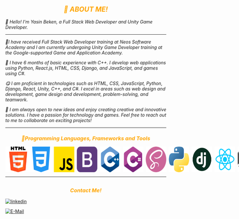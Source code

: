<h2 style="text-align:center; color:orange"><i>🏁 ABOUT ME!</i></h2>
<i>
<p>🥳 Hello! I'm Yasin Beken, a Full Stack Web Developer and Unity Game Developer.</p>
<hr>
 <p>📘I have received Full Stack Web Developer training at Neos Software Academy and I am currently undergoing Unity Game Developer training at the Google-supported Game and Application Academy.</p>
 <p>🔎 I have 6 months of basic experience with C++. I develop web applications using Python, React.js, HTML, CSS, Django, and JavaScript, and games using C#.</p>
 <p>😋 I am proficient in technologies such as HTML, CSS, JavaScript, Python, Django, React, Unity, C++, and C#. I excel in areas such as web design and development, game design and development, problem-solving, and teamwork.</p>
 <p>🤩 I am always open to new ideas and enjoy creating creative and innovative solutions. I have a passion for technology and games. Feel free to reach out to me to collaborate on exciting projects!</p>
</i>
 <hr>
 <h3 style="text-align:center; color:orange"><i>📱Programming Languages, Frameworks and Tools</i></h3>

<div style="display:flex">
<img style="width: 5rem;" src="image-1.png"/>
<img style="width: 4rem;" src="css-3.png"/>
<img style="width: 4rem; margin-left: 0.5rem;" src="js.png"/>
<img style="width: 4rem; margin-left: 0.5rem;" src="bootstrap.png"/>
<img style="width: 4rem; margin-left: 0.5rem;" src="c-.png"/>
<img style="width: 4rem; margin-left: 0.5rem;" src="c-sharp.png"/>
<img style="width: 4rem; margin-left: 0.5rem;" src="sass.png"/>
<img style="width: 4rem; margin-left: 0.5rem;" src="python.png"/>
<img style="width: 4rem; margin-left: 0.5rem;" src="django-icon-0.jpg"/>
<img style="width: 4rem; margin-left: 0.5rem;" src="React.png"/>
<img style="width: 3rem; margin-left: 0.5rem;" src="logo.png"/>
<img style="width: 3rem; margin-left: 0.5rem;" src="logogi.png"/>
<img style="width: 3rem; margin-left: 0.5rem;" src="sqlite3"/>
<img style="width: 3rem; margin-left: 0.5rem;" src="jquerry"/>
</div>
<hr style="margin-bottom:2rem;">

<h3 style="text-align:center; color:orange"><i>Contact Me!</i></h3>

[![linkedin](https://img.shields.io/badge/Linkedin-000000?style=for-the-badge&logo=linkedin&logoColor=blue)](https://www.linkedin.com/in/yasin-beken-51aa0427b/)


[![E-Mail](https://img.shields.io/badge/EMail-000000?style=for-the-badge&logo=gmail&logoColor=white)](https://www.linkedin.com/in/yasin-beken-51aa0427b/)
